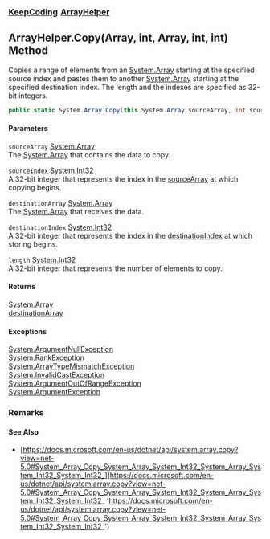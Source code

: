 ### [KeepCoding](KeepCoding.md 'KeepCoding').[ArrayHelper](KeepCoding_ArrayHelper.md 'KeepCoding.ArrayHelper')
## ArrayHelper.Copy(Array, int, Array, int, int) Method
Copies a range of elements from an [System.Array](https://docs.microsoft.com/en-us/dotnet/api/System.Array 'System.Array') starting at the specified source index and pastes them to another [System.Array](https://docs.microsoft.com/en-us/dotnet/api/System.Array 'System.Array') starting at the specified destination index. The length and the indexes are specified as 32-bit integers.  
```csharp
public static System.Array Copy(this System.Array sourceArray, int sourceIndex, System.Array destinationArray, int destinationIndex, int length);
```
#### Parameters
<a name='KeepCoding_ArrayHelper_Copy(System_Array_int_System_Array_int_int)_sourceArray'></a>
`sourceArray` [System.Array](https://docs.microsoft.com/en-us/dotnet/api/System.Array 'System.Array')  
The [System.Array](https://docs.microsoft.com/en-us/dotnet/api/System.Array 'System.Array') that contains the data to copy.
  
<a name='KeepCoding_ArrayHelper_Copy(System_Array_int_System_Array_int_int)_sourceIndex'></a>
`sourceIndex` [System.Int32](https://docs.microsoft.com/en-us/dotnet/api/System.Int32 'System.Int32')  
A 32-bit integer that represents the index in the [sourceArray](KeepCoding_ArrayHelper_Copy(System_Array_int_System_Array_int_int).md#KeepCoding_ArrayHelper_Copy(System_Array_int_System_Array_int_int)_sourceArray 'KeepCoding.ArrayHelper.Copy(System.Array, int, System.Array, int, int).sourceArray') at which copying begins.
  
<a name='KeepCoding_ArrayHelper_Copy(System_Array_int_System_Array_int_int)_destinationArray'></a>
`destinationArray` [System.Array](https://docs.microsoft.com/en-us/dotnet/api/System.Array 'System.Array')  
The [System.Array](https://docs.microsoft.com/en-us/dotnet/api/System.Array 'System.Array') that receives the data.
  
<a name='KeepCoding_ArrayHelper_Copy(System_Array_int_System_Array_int_int)_destinationIndex'></a>
`destinationIndex` [System.Int32](https://docs.microsoft.com/en-us/dotnet/api/System.Int32 'System.Int32')  
A 32-bit integer that represents the index in the [destinationIndex](KeepCoding_ArrayHelper_Copy(System_Array_int_System_Array_int_int).md#KeepCoding_ArrayHelper_Copy(System_Array_int_System_Array_int_int)_destinationIndex 'KeepCoding.ArrayHelper.Copy(System.Array, int, System.Array, int, int).destinationIndex') at which storing begins.
  
<a name='KeepCoding_ArrayHelper_Copy(System_Array_int_System_Array_int_int)_length'></a>
`length` [System.Int32](https://docs.microsoft.com/en-us/dotnet/api/System.Int32 'System.Int32')  
A 32-bit integer that represents the number of elements to copy.
  
#### Returns
[System.Array](https://docs.microsoft.com/en-us/dotnet/api/System.Array 'System.Array')  
[destinationArray](KeepCoding_ArrayHelper_Copy(System_Array_int_System_Array_int_int).md#KeepCoding_ArrayHelper_Copy(System_Array_int_System_Array_int_int)_destinationArray 'KeepCoding.ArrayHelper.Copy(System.Array, int, System.Array, int, int).destinationArray')
#### Exceptions
[System.ArgumentNullException](https://docs.microsoft.com/en-us/dotnet/api/System.ArgumentNullException 'System.ArgumentNullException')  
[System.RankException](https://docs.microsoft.com/en-us/dotnet/api/System.RankException 'System.RankException')  
[System.ArrayTypeMismatchException](https://docs.microsoft.com/en-us/dotnet/api/System.ArrayTypeMismatchException 'System.ArrayTypeMismatchException')  
[System.InvalidCastException](https://docs.microsoft.com/en-us/dotnet/api/System.InvalidCastException 'System.InvalidCastException')  
[System.ArgumentOutOfRangeException](https://docs.microsoft.com/en-us/dotnet/api/System.ArgumentOutOfRangeException 'System.ArgumentOutOfRangeException')  
[System.ArgumentException](https://docs.microsoft.com/en-us/dotnet/api/System.ArgumentException 'System.ArgumentException')  
### Remarks
#### See Also
- [https://docs.microsoft.com/en-us/dotnet/api/system.array.copy?view=net-5.0#System_Array_Copy_System_Array_System_Int32_System_Array_System_Int32_System_Int32_](https://docs.microsoft.com/en-us/dotnet/api/system.array.copy?view=net-5.0#System_Array_Copy_System_Array_System_Int32_System_Array_System_Int32_System_Int32_ 'https://docs.microsoft.com/en-us/dotnet/api/system.array.copy?view=net-5.0#System_Array_Copy_System_Array_System_Int32_System_Array_System_Int32_System_Int32_')
